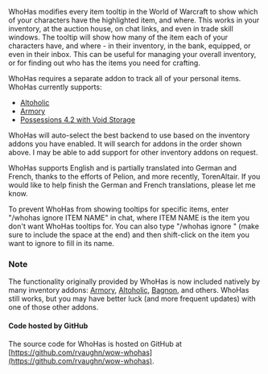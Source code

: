 WhoHas modifies every item tooltip in the World of Warcraft to show
which of your characters have the highlighted item, and where.  This
works in your inventory, at the auction house, on chat links, and even
in trade skill windows.  The tooltip will show how many of the item
each of your characters have, and where - in their inventory, in the
bank, equipped, or even in their inbox.  This can be useful for
managing your overall inventory, or for finding out who has the items
you need for crafting.

WhoHas requires a separate addon to track all of your personal items.
WhoHas currently supports:

* [Altoholic][altoholic]
* [Armory][armory]
* [Possessions 4.2 with Void Storage][poss]

WhoHas will auto-select the best backend to use based on the inventory
addons you have enabled.  It will search for addons in the order shown
above. I may be able to add support for other inventory addons on
request.

WhoHas supports English and is partially translated into German and
French, thanks to the efforts of Pelion, and more recently,
TorenAltair. If you would like to help finish the German and French
translations, please let me know.

To prevent WhoHas from showing tooltips for specific items, enter
"/whohas ignore ITEM NAME" in chat, where ITEM NAME is the item you
don't want WhoHas tooltips for.  You can also type "/whohas ignore "
(make sure to include the space at the end) and then shift-click on
the item you want to ignore to fill in its name.

### Note
The functionality originally provided by WhoHas is now
included natively by many inventory addons: [Armory][armory],
[Altoholic][altoholic], [Bagnon][bagnon], and others. WhoHas still
works, but you may have better luck (and more frequent updates) with
one of those other addons.

#### Code hosted by GitHub
The source code for WhoHas is hosted on GitHub at
[https://github.com/rvaughn/wow-whohas](https://github.com/rvaughn/wow-whohas).

[armory]: http://www.curse.com/addons/wow/armory
[poss]: http://www.wowinterface.com/downloads/info21551-Possessions4.2withVoidStorageFanUpdate.html
[altoholic]: http://www.curse.com/addons/wow/altoholic
[bagnon]: http://www.curse.com/addons/wow/bagnon
